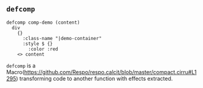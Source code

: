 ## `defcomp`

```cirru
defcomp comp-demo (content)
  div
    {}
      :class-name "|demo-container"
      :style $ {}
        :color :red
    <> content
```

`defcomp` is a Macro(https://github.com/Respo/respo.calcit/blob/master/compact.cirru#L1295) transforming code to another function with effects extracted.
